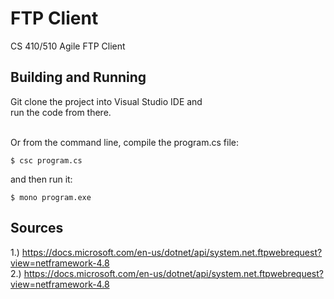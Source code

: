 # FTP Client
CS 410/510 Agile FTP Client 

## Building and Running

Git clone the project into Visual Studio IDE and <br>
run the code from there. <br><br>

Or from the command line, compile the program.cs file:

```
$ csc program.cs
```

and then run it:

```
$ mono program.exe
```

## Sources

1.) https://docs.microsoft.com/en-us/dotnet/api/system.net.ftpwebrequest?view=netframework-4.8 <br>
2.) https://docs.microsoft.com/en-us/dotnet/api/system.net.ftpwebrequest?view=netframework-4.8 <br>
